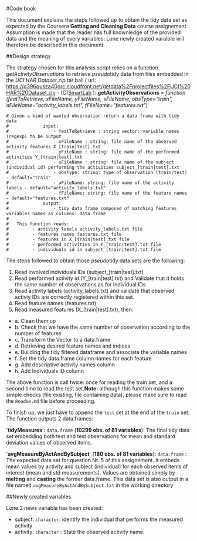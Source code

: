 #Code book

This document explains the steps followed up to obtain the tidy data set as expected by the Coursera **Getting and Cleaning Data** course assignement. Assumption is made that the reader has full knownledge of the provided data and the meaning of every variables: Lone newly created varaible will therefore be described in this document.


##Design strategy

The strategy chosen for this analysis script relies on a function *getActivityObservations* to retrieve *pseudo*tidy data from files embedded in the *UCI HAR Dataset.zip* tar ball ( url: https://d396qusza40orc.cloudfront.net/getdata%2Fprojectfiles%2FUCI%20HAR%20Dataset.zip - (C)[SmartLab](http://www.smartlab.ws) ): **getActivityObservations** *= function (featToRetrieve, xFileName, yFileName, sFileName, obsType="train", aFileName="activity_labels.txt", fFileName="features.txt")*

```
# Given a kind of wanted observation return a data frame with tidy data
#             input: 
#                 - featToRetrieve : string vector: variable names (regexp) to be output
#                 - xFileName : string: file name of the observed activity features X_[train|test].txt
#                 - yFileName : string: file name of the performed activities Y_[train|test].txt
#                 - sFileName : string: file name of the subject (individual id) performing the activities subject_[train|test].txt
#                 - obsType: string: type of observation (train/test) - default="train"
#                 - aFileName: string: file name of the activity labels - default="activity_labels.txt"
#                 - fFileName: string: file name of the feature names - default="features.txt"
#             output: 
#                 - tidy data frame composed of matching features variables names as columns: data.frame 
#
#   This function reads:
#         - activity labels activity_labels.txt file
#         - features names features.txt file
#         - features in X_[train|test].txt file
#         - performed activities in Y_[train|test].txt file
#         - individuals id in subject_[train|test].txt file
```

The steps followed to obtain those *pseudo*tidy data sets are the following:

1. Read involved individuals IDs (subject_[train|test].txt)
2. Read performed activity id (Y_[train|test].txt) and Validate that it holds the same number of observations as for Individual IDs
3. Read activity labels (activity_labels.txt) and validate that observed activiy IDs are correctly registered within this set.
4. Read feature names (features.txt) 
5. Read measured features (X_[train|test].txt), then:

+  a. Clean them up
+  b. Check that we have the same number of observation according to the number of features
+  c. Transform the Vector to a data.frame
+  d. Retrieving desired feature names and indices
+  e. Building the tidy filtered dataframe and associate the variable names
+  f. Set the tidy data.frame column names for each feature
+  g. Add descriptive activity names column
+  h. Add Individuals ID column



The above function is call twice: once for reading the train set, and a second time to read the test set.**Note:** although this function makes some simple checks (file existing, file containing data), please make sure to read the `Readme.md` file before proceeding.

To finish up, we just have to append the `test` set at the end of the `train` set. The function outputs 2 data.frames:

'**tidyMeasures**': `data.frame` (**10299 obs. of 81 variables**): The final tidy data set embedding both test and test observations for mean and standard deviation values of observed items.

'**avgMeasureByActAndBySubject**' (**180 obs. of  81 variables**): `data.frame` : The expected data set for question Nr. 5 of this assignement. It embeds mean values by activity and subject (individual) for each observed items of interest (mean and std measurements). Values are obtained simply by **melting** and **casting** the former data.frame. This data set is also output in a file named `avgMeasureByActAndBySubject.txt` in the working directory

##Newly created variables

Lone 2 news variable has been created:

+  subject: `character`: identify the individual that performs the measured activity
+  activity: `character` : State the observed activity name.
